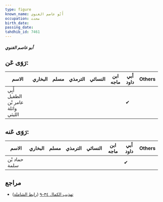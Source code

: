 ```yaml
---
type: figure
known_name: أَبُو عاصم الغنوي
occupation: محدث
birth_date:
passing_date:
tahdhib_id: 7461
---
```

##### أبو عاصم الغنوي

## رَوَى عَن:
| الاسم                              | البخاري | مسلم | الترمذي | النسائي | ابن ماجه | أبي داود | Others |
| ---------------------------------- | ------- | ---- | ------- | ------- | -------- | -------- | ------ |
| أَبِي الطفيل عامر بْن واثلة الليثي |         |      |         |         |          | ✔        |        |
## رَوَى عَنه:
| الاسم         | البخاري | مسلم | الترمذي | النسائي | ابن ماجه | أبي داود | Others |
| ------------- | ------- | ---- | ------- | ------- | -------- | -------- | ------ |
| حماد بْن سلمة |         |      |         |         |          | ✔        |        |
## مراجع
- [تهذيب الكمال ٣٤-٩](obsidian://open?vault=Tahdhib-al-Kamal&file=Figures/٧٤٦١-أبو%20عاصم%20الغنوي) ([رابط الشاملة](https://shamela.ws/book/3722/18126))